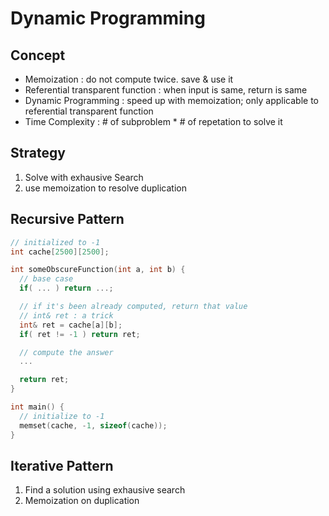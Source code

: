 # Dynamic Programming

## Concept

- Memoization : do not compute twice. save & use it
- Referential transparent function : when input is same, return is same
- Dynamic Programming : speed up with memoization; only applicable to referential transparent function
- Time Complexity : # of subproblem * # of repetation to solve it

## Strategy

1. Solve with exhausive Search
2. use memoization to resolve duplication

## Recursive Pattern

```cpp
// initialized to -1
int cache[2500][2500];

int someObscureFunction(int a, int b) {
  // base case
  if( ... ) return ...;

  // if it's been already computed, return that value
  // int& ret : a trick
  int& ret = cache[a][b];
  if( ret != -1 ) return ret;

  // compute the answer
  ...

  return ret;
}

int main() {
  // initialize to -1
  memset(cache, -1, sizeof(cache));
}
```

## Iterative Pattern

1. Find a solution using exhausive search
2. Memoization on duplication
